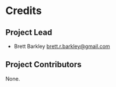 Credits
=======

Project Lead
----------------

* Brett Barkley <brett.r.barkley@gmail.com>

Project Contributors
------------

None.
